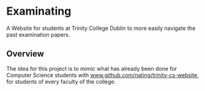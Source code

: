 # Examinating
A Website for students at Trinity College Dublin to more easily navigate the past examination papers.

## Overview
The idea for this project is to mimic what has already been done for Computer Science students with www.github.com/nating/trinity-cs-website, for students of every faculty of the college.  

